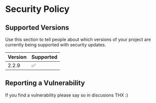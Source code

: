 # Security Policy

## Supported Versions

Use this section to tell people about which versions of your project are
currently being supported with security updates.

| Version | Supported          |
| ------- | ------------------ |
| 2.2.9   | :white_check_mark: |



## Reporting a Vulnerability

If you find a vulnerability please say so in discusions THX :)
